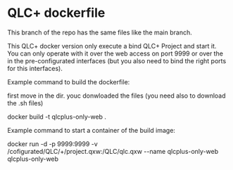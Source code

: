 # QLC+ dockerfile

This branch of the repo has the same files like the main branch.

This QLC+ docker version only execute a bind QLC+ Project and start it. You can only operate with it over the web access on port 9999 or over the in the pre-configurated interfaces (but you also need to bind the right ports for this interfaces).

Example command to build the dockerfile:

first move in the dir. youc donwloaded the files (you need also to download the .sh files)

docker build -t qlcplus-only-web .

Example command to start a container of the build image:

docker run -d -p 9999:9999 -v /cofigurated/QLC/+/project.qxw:/QLC/qlc.qxw --name qlcplus-only-web qlcplus-only-web
